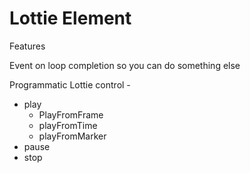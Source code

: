 # Lottie Element

Features

Event on loop completion so you can do something else

Programmatic Lottie control -&#x20;

* play
  * PlayFromFrame
  * playFromTime
  * playFromMarker
* pause
* stop







